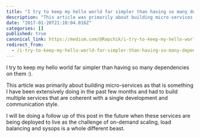 ```yaml
---
title: "I try to keep my hello world far simpler than having so many dependencies on them :)."
description: "This article was primarily about building micro-services as that is something I have been extensively doing in the past few months and had…"
date: "2017-01-20T21:10:04.016Z"
categories: []
published: true
canonical_link: https://medium.com/@Rapchik/i-try-to-keep-my-hello-world-far-simpler-than-having-so-many-dependencies-on-them-a7cfc81570c2
redirect_from:
  - /i-try-to-keep-my-hello-world-far-simpler-than-having-so-many-dependencies-on-them-a7cfc81570c2
---
```


I try to keep my hello world far simpler than having so many dependencies on them :).

This article was primarily about building micro-services as that is something I have been extensively doing in the past few months and had to build multiple services that are coherent with a single development and communication style.

I will be doing a follow up of this post in the future when these services are being deployed to live as the challenge of on-demand scaling, load balancing and sysops is a whole different beast.
